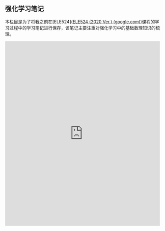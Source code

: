 ## 强化学习笔记

本栏目是为了将我之前在[ELE524]([ELE524 (2020 Ver.) (google.com)](https://sites.google.com/view/cjin/teaching/ele524-2020-ver))课程的学习过程中的学习笔记进行保存，该笔记主要注重对强化学习中的基础数理知识的梳理。

<iframe src="https://docs.google.com/gview?url=./images/RLNote_repaired.pdf&embedded=true" style="width:100%; height:600px;" frameborder="0"></iframe
